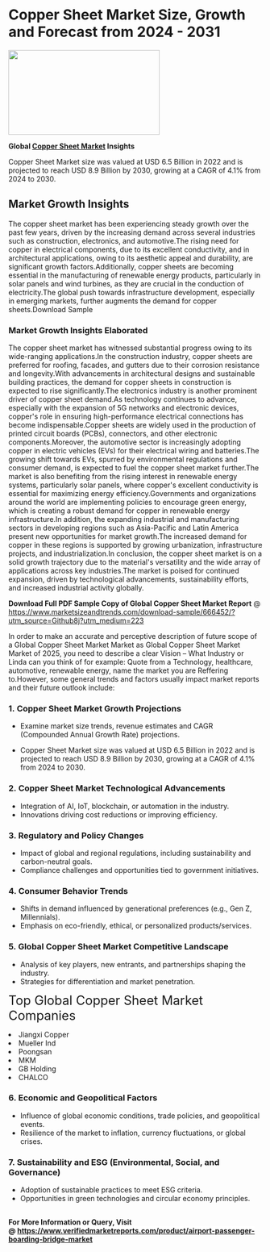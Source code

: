 <H1>Copper Sheet Market Size, Growth and Forecast from 2024 - 2031</H1><img class="aligncenter size-medium wp-image-584254" src="https://thirdeyenews.in/wp-content/uploads/2024/09/Global-Market-Research-300x168.jpeg" alt="" width="300" height="168" /><p><strong>Global&nbsp;<a href="https://www.marketsizeandtrends.com/download-sample/666452/?utm_source=Github8j?utm_medium=223">Copper Sheet Market</a> Insights</strong></p><p>Copper Sheet Market size was valued at USD 6.5 Billion in 2022 and is projected to reach USD 8.9 Billion by 2030, growing at a CAGR of 4.1% from 2024 to 2030.</p><p><h2>Market Growth Insights</h2> The copper sheet market has been experiencing steady growth over the past few years, driven by the increasing demand across several industries such as construction, electronics, and automotive.The rising need for copper in electrical components, due to its excellent conductivity, and in architectural applications, owing to its aesthetic appeal and durability, are significant growth factors.Additionally, copper sheets are becoming essential in the manufacturing of renewable energy products, particularly in solar panels and wind turbines, as they are crucial in the conduction of electricity.The global push towards infrastructure development, especially in emerging markets, further augments the demand for copper sheets.Download Sample <h3>Market Growth Insights Elaborated</h3> The copper sheet market has witnessed substantial progress owing to its wide-ranging applications.In the construction industry, copper sheets are preferred for roofing, facades, and gutters due to their corrosion resistance and longevity.With advancements in architectural designs and sustainable building practices, the demand for copper sheets in construction is expected to rise significantly.The electronics industry is another prominent driver of copper sheet demand.As technology continues to advance, especially with the expansion of 5G networks and electronic devices, copper's role in ensuring high-performance electrical connections has become indispensable.Copper sheets are widely used in the production of printed circuit boards (PCBs), connectors, and other electronic components.Moreover, the automotive sector is increasingly adopting copper in electric vehicles (EVs) for their electrical wiring and batteries.The growing shift towards EVs, spurred by environmental regulations and consumer demand, is expected to fuel the copper sheet market further.The market is also benefiting from the rising interest in renewable energy systems, particularly solar panels, where copper's excellent conductivity is essential for maximizing energy efficiency.Governments and organizations around the world are implementing policies to encourage green energy, which is creating a robust demand for copper in renewable energy infrastructure.In addition, the expanding industrial and manufacturing sectors in developing regions such as Asia-Pacific and Latin America present new opportunities for market growth.The increased demand for copper in these regions is supported by growing urbanization, infrastructure projects, and industrialization.In conclusion, the copper sheet market is on a solid growth trajectory due to the material's versatility and the wide array of applications across key industries.The market is poised for continued expansion, driven by technological advancements, sustainability efforts, and increased industrial activity globally.</p><p><span class=""><strong>Download Full PDF Sample Copy of Global Copper Sheet Market Report</strong> @ <a href="https://www.marketsizeandtrends.com/download-sample/666452/?utm_source=Github8j?utm_medium=223" target="_blank">https://www.marketsizeandtrends.com/download-sample/666452/?utm_source=Github8j?utm_medium=223</a></span></p><p>In order to make an accurate and perceptive description of future scope of a Global&nbsp;Copper Sheet Market Market as Global&nbsp;Copper Sheet Market Market of 2025, you need to describe a clear Vision &ndash; What Industry or Linda can you think of for example: Quote from a Technology, healthcare, automotive, renewable energy, name the market you are Reffering to.However, some general trends and factors usually impact market reports and their future outlook include:</p><h3>1.&nbsp;<strong>Copper Sheet Market Growth Projections</strong></h3><ul><li>Examine market size trends, revenue estimates and CAGR (Compounded Annual Growth Rate) projections.</li><li><p>Copper Sheet Market size was valued at USD 6.5 Billion in 2022 and is projected to reach USD 8.9 Billion by 2030, growing at a CAGR of 4.1% from 2024 to 2030.</p></li></ul><h3>2.&nbsp;<strong>Copper Sheet Market Technological Advancements</strong></h3><ul><li>Integration of AI, IoT, blockchain, or automation in the industry.</li><li>Innovations driving cost reductions or improving efficiency.</li></ul><h3>3.&nbsp;<strong>Regulatory and Policy Changes</strong></h3><ul><li>Impact of global and regional regulations, including sustainability and carbon-neutral goals.</li><li>Compliance challenges and opportunities tied to government initiatives.</li></ul><h3>4.&nbsp;<strong>Consumer Behavior Trends</strong></h3><ul><li>Shifts in demand influenced by generational preferences (e.g., Gen Z, Millennials).</li><li>Emphasis on eco-friendly, ethical, or personalized products/services.</li></ul><h3>5.&nbsp;<strong>Global Copper Sheet Market Competitive Landscape</strong></h3><ul><li>Analysis of key players, new entrants, and partnerships shaping the industry.</li><li>Strategies for differentiation and market penetration.</li></ul><p data-pm-slice="1 1 []"><span style="color: inherit; font-family: inherit; font-size: 25px;">Top Global Copper Sheet Market Companies</span></p><div class="" data-test-id=""><p><li>Jiangxi Copper</li><li> Mueller Ind</li><li> Poongsan</li><li> MKM</li><li> GB Holding</li><li> CHALCO</li></p></div><h3>6.&nbsp;<strong>Economic and Geopolitical Factors</strong></h3><ul><li>Influence of global economic conditions, trade policies, and geopolitical events.</li><li>Resilience of the market to inflation, currency fluctuations, or global crises.</li></ul><h3>7.&nbsp;<strong>Sustainability and ESG (Environmental, Social, and Governance)</strong></h3><ul><li>Adoption of sustainable practices to meet ESG criteria.</li><li>Opportunities in green technologies and circular economy principles.</li></ul><h2><strong style="font-size: 14px;">For More Information or Query, Visit @&nbsp;</strong><a style="background-color: #ffffff; font-size: 14px;" href="https://www.marketsizeandtrends.com/report/copper-sheet-market/" target="_blank">https://www.verifiedmarketreports.com/product/airport-passenger-boarding-bridge-market</a></h2>